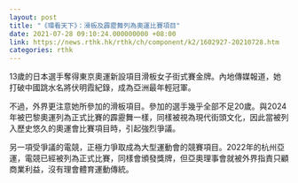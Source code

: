 ```yaml
---
layout: post
title: "《環看天下》：滑板及霹靂舞列為奧運比賽項目"
date: 2021-07-28 09:10:24.000000000 +08:00
link: https://news.rthk.hk/rthk/ch/component/k2/1602927-20210728.htm
categories: rthk
---
```


13歲的日本選手奪得東京奧運新設項目滑板女子街式賽金牌。內地傳媒報道，她打破中國跳水名將伏明霞紀錄，成為亞洲最年輕冠軍。

不過，外界更注意她所參加的滑板項目。參加的選手幾乎全部不足20歲。與2024年被巴黎奧運列為正式比賽的霹靂舞一樣，同樣被視為現代街頭文化，因此當被列入歷史悠久的奧運會比賽項目時，引起強烈爭議。

另一項受爭議的電競，正極力爭取成為大型運動會的競賽項目。2022年的杭州亞運，電競已經被列為正式比賽，同樣會頒發獎牌，但亞奧理事會就被外界指責只顧商業利益，沒有理會體育運動傳統。
